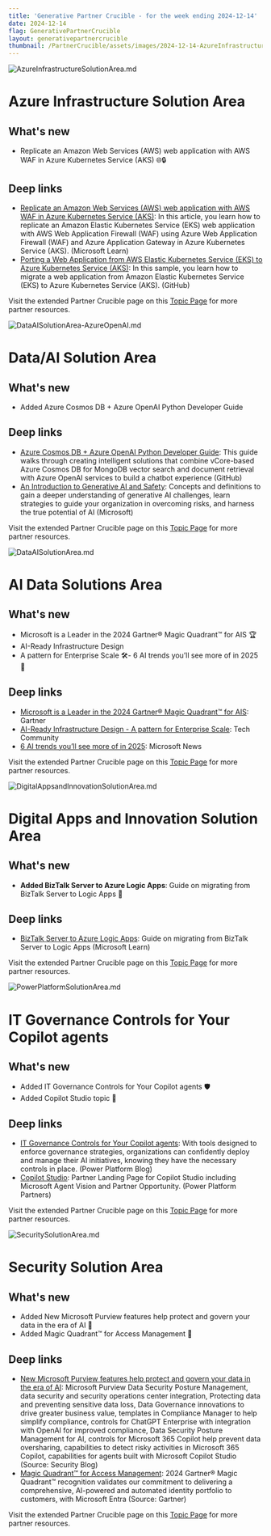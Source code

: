 ```yaml
---
title: 'Generative Partner Crucible - for the week ending 2024-12-14'
date: 2024-12-14
flag: GenerativePartnerCrucible
layout: generativepartnercrucible
thumbnail: /PartnerCrucible/assets/images/2024-12-14-AzureInfrastructureSolutionArea.md-image.png
---
```


![ AzureInfrastructureSolutionArea.md ]( /PartnerCrucible/assets/images/2024-12-14-AzureInfrastructureSolutionArea.md-image.png )

# Azure Infrastructure Solution Area

## What's new

- Replicate an Amazon Web Services (AWS) web application with AWS WAF in Azure Kubernetes Service (AKS) 🌐🔒

## Deep links

- [Replicate an Amazon Web Services (AWS) web application with AWS WAF in Azure Kubernetes Service (AKS)](https://learn.microsoft.com/en-us/azure/aks/eks-web-overview): In this article, you learn how to replicate an Amazon Elastic Kubernetes Service (EKS) web application with AWS Web Application Firewall (WAF) using Azure Web Application Firewall (WAF) and Azure Application Gateway in Azure Kubernetes Service (AKS). (Microsoft Learn)
- [Porting a Web Application from AWS Elastic Kubernetes Service (EKS) to Azure Kubernetes Service (AKS)](https://github.com/Azure-Samples/aks-web-application-replicate-from-aws): In this sample, you learn how to migrate a web application from Amazon Elastic Kubernetes Service (EKS) to Azure Kubernetes Service (AKS). (GitHub)

Visit the extended Partner Crucible page on this [Topic Page](https://lagimik.github.io/PartnerCrucible/AzureInfrastructureSolutionArea) for more partner resources.

![ DataAISolutionArea-AzureOpenAI.md ]( /PartnerCrucible/assets/images/2024-12-14-DataAISolutionArea-AzureOpenAI.md-image.png )

# Data/AI Solution Area

## What's new

- Added Azure Cosmos DB + Azure OpenAI Python Developer Guide

## Deep links

- [Azure Cosmos DB + Azure OpenAI Python Developer Guide](https://github.com/AzureCosmosDB/Azure-OpenAI-Python-Developer-Guide): This guide walks through creating intelligent solutions that combine vCore-based Azure Cosmos DB for MongoDB vector search and document retrieval with Azure OpenAI services to build a chatbot experience (GitHub)
- [An Introduction to Generative AI and Safety](https://clouddamcdnprodep.azureedge.net/gdc/gdcrITL6V/original): Concepts and definitions to gain a deeper understanding of generative AI challenges, learn strategies to guide your organization in overcoming risks, and harness the true potential of AI (Microsoft)

Visit the extended Partner Crucible page on this [Topic Page](https://lagimik.github.io/PartnerCrucible/DataAISolutionArea-AzureOpenAI) for more partner resources.

![ DataAISolutionArea.md ]( /PartnerCrucible/assets/images/2024-12-14-DataAISolutionArea.md-image.png )

# AI Data Solutions Area

## What's new

- Microsoft is a Leader in the 2024 Gartner® Magic Quadrant™ for AIS 🏆
- AI-Ready Infrastructure Design 
- A pattern for Enterprise Scale 🛠️- 6 AI trends you’ll see more of in 2025 🤖

## Deep links

- [Microsoft is a Leader in the 2024 Gartner® Magic Quadrant™ for AIS](https://www.linkedin.com/posts/eugenezozulya_integration-ais-microsoft-activity-7273034609846562816-0Bop/?utm_source=share&utm_medium=member_desktop): Gartner
- [AI-Ready Infrastructure Design - A pattern for Enterprise Scale](https://techcommunity.microsoft.com/blog/analyticsonazure/ai-ready-infrastructure-design---a-pattern-for-enterprise-scale/4236541): Tech Community
- [6 AI trends you’ll see more of in 2025](https://news.microsoft.com/source/features/company-news/6-ai-trends-youll-see-more-of-in-2025/): Microsoft News

Visit the extended Partner Crucible page on this [Topic Page](https://lagimik.github.io/PartnerCrucible/DataAISolutionArea) for more partner resources.

![ DigitalAppsandInnovationSolutionArea.md ]( /PartnerCrucible/assets/images/2024-12-14-DigitalAppsandInnovationSolutionArea.md-image.png )

# Digital Apps and Innovation Solution Area

## What's new

- **Added BizTalk Server to Azure Logic Apps**: Guide on migrating from BizTalk Server to Logic Apps 🔄

## Deep links

- [BizTalk Server to Azure Logic Apps](https://learn.microsoft.com/en-us/azure/logic-apps/biztalk-server-migration-overview): Guide on migrating from BizTalk Server to Logic Apps (Microsoft Learn)

Visit the extended Partner Crucible page on this [Topic Page](https://lagimik.github.io/PartnerCrucible/DigitalAppsandInnovationSolutionArea) for more partner resources.

![ PowerPlatformSolutionArea.md ]( /PartnerCrucible/assets/images/2024-12-14-PowerPlatformSolutionArea.md-image.png )

# IT Governance Controls for Your Copilot agents

## What's new

- Added IT Governance Controls for Your Copilot agents 🛡️
- Added Copilot Studio topic 🎨

## Deep links

- [IT Governance Controls for Your Copilot agents](https://www.microsoft.com/en-us/power-platform/blog/power-apps/it-governance-controls-for-your-copilot-agents/): With tools designed to enforce governance strategies, organizations can confidently deploy and manage their AI initiatives, knowing they have the necessary controls in place. (Power Platform Blog)
- [Copilot Studio](https://powerplatformpartners.transform.microsoft.com/gtm/lowcode/copilot-studio): Partner Landing Page for Copilot Studio including Microsoft Agent Vision and Partner Opportunity. (Power Platform Partners)

Visit the extended Partner Crucible page on this [Topic Page](https://lagimik.github.io/PartnerCrucible/PowerPlatformSolutionArea) for more partner resources.

![ SecuritySolutionArea.md ]( /PartnerCrucible/assets/images/2024-12-14-SecuritySolutionArea.md-image.png )

# Security Solution Area

## What's new

- Added New Microsoft Purview features help protect and govern your data in the era of AI 🚀
- Added Magic Quadrant™ for Access Management 🌟

## Deep links

- [New Microsoft Purview features help protect and govern your data in the era of AI](https://www.microsoft.com/en-us/security/blog/2024/12/10/new-microsoft-purview-features-help-protect-and-govern-your-data-in-the-era-of-ai/): Microsoft Purview Data Security Posture Management, data security and security operations center integration, Protecting data and preventing sensitive data loss, Data Governance innovations to drive greater business value, templates in Compliance Manager to help simplify compliance, controls for ChatGPT Enterprise with integration with OpenAI for improved compliance, Data Security Posture Management for AI, controls for Microsoft 365 Copilot help prevent data oversharing, capabilities to detect risky activities in Microsoft 365 Copilot, capabilities for agents built with Microsoft Copilot Studio (Source: Security Blog)
- [Magic Quadrant™ for Access Management](https://www.microsoft.com/en-us/security/blog/2024/12/05/8-years-as-a-leader-in-the-gartner-magic-quadrant-for-access-management/): 2024 Gartner® Magic Quadrant™ recognition validates our commitment to delivering a comprehensive, AI-powered and automated identity portfolio to customers, with Microsoft Entra (Source: Gartner)

Visit the extended Partner Crucible page on this [Topic Page](https://lagimik.github.io/PartnerCrucible/SecuritySolutionArea) for more partner resources.

